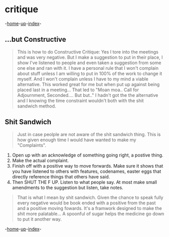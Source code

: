 # critique

-[home](/README.md)-[up](/Draft/Drafts.md)-[index](index.md)-

## ...but Constructive

> This is how to do Constructive Critique: Yes I tore into the meetings and was very negative. But I make a suggestion to put in their place, I show I've listened to people and even taken a suggestion from some one else and ran with it. I have a personal rule that I won't complain about stuff unless I am willing to put in 100% of the work to change it myself. And I won't complain unless I have to my mind a viable alternative. This worked great for me but when put up against being placed last in a meeting... That led to "Moan moa.. Call for Adjournment, Seconded.... But but.." I hadn't got the the alternative and I knowing the time constraint wouldn't both with the shit sandwich method.

## Shit Sandwich

> Just in case peolple are not aware of the shit sandwich thing. This is how given enough time I would have wanted to make my "Complaints".

1. Open up with an acknowledge of something going right, a postive thing.
2. Make the actual complaint.
3. Finish off with a positive way to move forwards.  Make sure it shows that you have listened to others with features, codenames, easter eggs that directly reference things that others have said.
4. Then SHUT THE F UP. Listen to what people say. At most make small amendments to the suggestion but listen, take notes.

> That is what I mean by shit sandwich. Given the chance to speak fully  every negative would be book ended with a positive from the past and a positive moving fowards. It's a framwork designed to make the shit more palatable...  A spoonful of sugar helps the medicine go down to put it another way.

 -[home](/README.md)-[up](/Draft/Drafts.md)-[index](index.md)-
